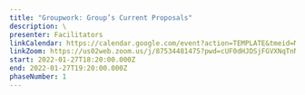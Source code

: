 ```yaml
---
title: "Groupwork: Group’s Current Proposals"
description: \
presenter: Facilitators
linkCalendar: https://calendar.google.com/event?action=TEMPLATE&tmeid=M2xiNXByMjE1NGs2b2l2ODI5OHBjNjZ2MjEgbGVzeWFAZW52aXNpb25tYW5hZ2VtZW50LmNvbQ&tmsrc=lesya%40envisionmanagement.com
linkZoom: https://us02web.zoom.us/j/87534481475?pwd=cUF0dHJDSjFGVXNqTnNiNm9HSC9NUT09
start: 2022-01-27T18:20:00.000Z
end: 2022-01-27T19:20:00.000Z
phaseNumber: 1
---
```

